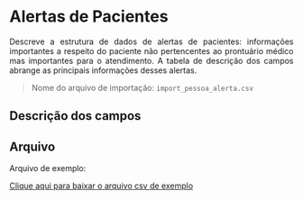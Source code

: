 # Alertas de Pacientes

<p align="justify"> 
Descreve a estrutura de dados de alertas de pacientes: informações importantes a respeito do paciente não pertencentes ao prontuário médico mas importantes para o atendimento. A tabela de descrição dos campos abrange as principais informações desses alertas.
</p>

> Nome do arquivo de importação: `import_pessoa_alerta.csv` 

## Descrição dos campos

[](tables/campos.md ':include')


## Arquivo
<p align="justify">Arquivo de exemplo:</p>

[Clique aqui para baixar o arquivo csv de exemplo](documentacao/view_pessoa_alerta/import_pessoa_alerta.csv ':ignore')
